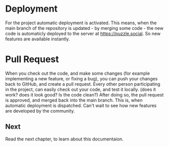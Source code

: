 # Deployment

For the project automatic deployment is activated. This means, when the main branch of the repository is updated - by merging some code - the new code is automaticly deployed to the server at https://puzzle.social. So new features are available instantly.

# Pull Request

When you check out the code, and make some changes (for example implementing a new feature, or fixing a bug), you can push your changes back to GitHub, and create a pull request. Every other person participating in the project, can easily check out your code, and test it locally. (does it work? does it look good? Is the code clean?) After doing so, the pull request is approved, and merged back into the main branch. This is, when automatic deployment is dispatched. Can't wait to see how new features are developed by the community.

## Next

Read the next chapter, to learn about this documentaion.
